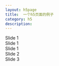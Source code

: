 ```yaml
---
layout: h5page
title:  一个h5页面的例子
category: h5
description: 
---
```



<!-- Slider main container -->
<div class="swiper-container">
    <!-- Additional required wrapper -->
    <div class="swiper-wrapper">
        <!-- Slides -->
        <div class="swiper-slide">
            <div class="ani" swiper-animate-effect="fadeInRight" swiper-animate-duration="0.5s" swiper-animate-delay="0.3s">Slide 1</div>
            <div class="ani" swiper-animate-effect="fadeInRight" swiper-animate-duration="0.5s" swiper-animate-delay="0.6s">Slide 1</div>
            <div class="ani" swiper-animate-effect="fadeInRight" swiper-animate-duration="0.5s" swiper-animate-delay="0.9s">Slide 1</div>
        </div>
        <div class="swiper-slide">Slide 2</div>
        <div class="swiper-slide">Slide 3</div>
    </div>
    <!-- If we need scrollbar -->
    <div class="swiper-scrollbar"></div>
</div>








